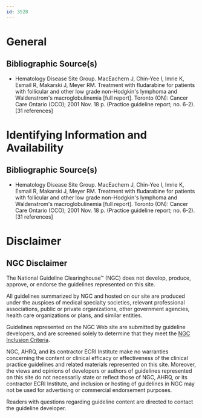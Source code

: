 ```yaml
---
id: 3528
---
```


# General

## Bibliographic Source(s)

- Hematology Disease Site Group. MacEachern J, Chin-Yee I, Imrie K, Esmail R, Makarski J, Meyer RM. Treatment with fludarabine for patients with follicular and other low grade non-Hodgkin's lymphoma and Waldenstrom's macroglobulinemia [full report]. Toronto (ON): Cancer Care Ontario (CCO); 2001 Nov. 18 p. (Practice guideline report; no. 6-2). [31 references]

# Identifying Information and Availability

## Bibliographic Source(s)

- Hematology Disease Site Group. MacEachern J, Chin-Yee I, Imrie K, Esmail R, Makarski J, Meyer RM. Treatment with fludarabine for patients with follicular and other low grade non-Hodgkin's lymphoma and Waldenstrom's macroglobulinemia [full report]. Toronto (ON): Cancer Care Ontario (CCO); 2001 Nov. 18 p. (Practice guideline report; no. 6-2). [31 references]

# Disclaimer

## NGC Disclaimer

The National Guideline Clearinghouse™ (NGC) does not develop, produce, approve, or endorse the guidelines represented on this site.

All guidelines summarized by NGC and hosted on our site are produced under the auspices of medical specialty societies, relevant professional associations, public or private organizations, other government agencies, health care organizations or plans, and similar entities.

Guidelines represented on the NGC Web site are submitted by guideline developers, and are screened solely to determine that they meet the [NGC Inclusion Criteria](/help-and-about/summaries/inclusion-criteria).

NGC, AHRQ, and its contractor ECRI Institute make no warranties concerning the content or clinical efficacy or effectiveness of the clinical practice guidelines and related materials represented on this site. Moreover, the views and opinions of developers or authors of guidelines represented on this site do not necessarily state or reflect those of NGC, AHRQ, or its contractor ECRI Institute, and inclusion or hosting of guidelines in NGC may not be used for advertising or commercial endorsement purposes.

Readers with questions regarding guideline content are directed to contact the guideline developer.

